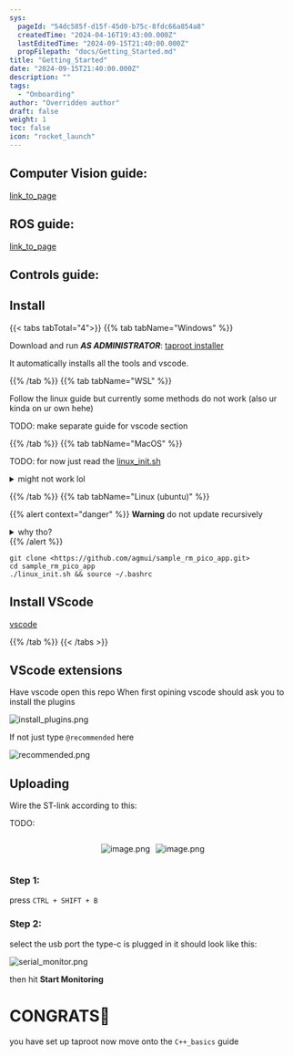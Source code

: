 ```yaml
---
sys:
  pageId: "54dc585f-d15f-45d0-b75c-8fdc66a854a8"
  createdTime: "2024-04-16T19:43:00.000Z"
  lastEditedTime: "2024-09-15T21:40:00.000Z"
  propFilepath: "docs/Getting_Started.md"
title: "Getting_Started"
date: "2024-09-15T21:40:00.000Z"
description: ""
tags:
  - "Onboarding"
author: "Overridden author"
draft: false
weight: 1
toc: false
icon: "rocket_launch"
---
```


## Computer Vision guide:

[link_to_page](86d45bc0-388b-4d26-8848-44f255f73d0e)

## ROS guide:

[link_to_page](3c76c1de-ec8f-46d6-8b0a-294005edc2d5)

## Controls guide:

## Install

{{< tabs tabTotal="4">}}
{{% tab tabName="Windows" %}}

Download and run _**AS ADMINISTRATOR**_: [taproot installer](https://github.com/Thornbots/TeachingFreshies/releases/tag/1.0)

It automatically installs all the tools and vscode.

{{% /tab %}}
{{% tab tabName="WSL" %}}

Follow the linux guide but currently some methods do not work (also ur kinda on ur own hehe)

TODO: make separate guide for vscode section

{{% /tab %}}
{{% tab tabName="MacOS" %}}

TODO: for now just read the [linux_init.sh](https://github.com/agmui/sample_rm_pico_app/blob/main/linux_init.sh)

<details>
<summary>might not work lol</summary>

`brew install libusb pkg-config`

Next install: [vscode](https://code.visualstudio.com/Download)

</details>

{{% /tab %}}
{{% tab tabName="Linux (ubuntu)" %}}

{{% alert context="danger" %}}
**Warning** do not update recursively
<details>
<summary>why tho?</summary>
There are some submodules that may go on for a while (like tinyusb) and I highly
recommend you don't need to get them.
If you want to see what submodules I update just look in `linux_init.sh`
</details>
{{% /alert %}}

```shell
git clone <https://github.com/agmui/sample_rm_pico_app.git>
cd sample_rm_pico_app
./linux_init.sh && source ~/.bashrc
```

## Install VScode

[vscode](https://code.visualstudio.com/Download)

{{% /tab %}}
{{< /tabs >}}

## VScode extensions

Have vscode open this repo
When first opining vscode should ask you to install the plugins

![install_plugins.png](https://prod-files-secure.s3.us-west-2.amazonaws.com/d518164a-d88e-44d1-a4ee-3adb3bd8bce0/89bd30f0-1825-4e77-867b-0a41ce370880/install_plugins.png?X-Amz-Algorithm=AWS4-HMAC-SHA256&X-Amz-Content-Sha256=UNSIGNED-PAYLOAD&X-Amz-Credential=ASIAZI2LB466ZQSNX3BY%2F20250307%2Fus-west-2%2Fs3%2Faws4_request&X-Amz-Date=20250307T100836Z&X-Amz-Expires=3600&X-Amz-Security-Token=IQoJb3JpZ2luX2VjEPr%2F%2F%2F%2F%2F%2F%2F%2F%2F%2FwEaCXVzLXdlc3QtMiJHMEUCIArOT95F6CFJMxRYNaXKO9OtwhYTq7RCvXHg2RMUXn6hAiEAplpbocjyl19vvBEHxxIE5yqyoghAzcI%2BRQn%2BUNfwsgEq%2FwMIQxAAGgw2Mzc0MjMxODM4MDUiDPSKH2AOSgVXmK0f4yrcA2ZIxdd3dZf%2F3M592X%2FygvAB2d%2Bw0D1P8JzYdhiCnlFth7%2BdNr%2FZN1Z4WrUJvk0%2B%2BMuBpdquI6fFGbd9Ual3%2BY0JYDRObcht5D66BTMEbsVgsTRbUQT4Uhc6ZCf4qTgJb%2BQ8kKhSwe1Xp6sZdgJwxhhDawTelktIoCa7tzOu7QRk%2FRzHS%2BXJUP0p%2FkPqRjea289mHpHvvaEH5uapGnWRbnHm7lyWBWVoMn9710z5IpMuMxl10BHNbUvwfhI3WPYoTkCNDG7kxivy4tNP92gaIhQmqgkus%2BaqUZptMxtYidtVoasdpLMmXzzwN1oqFMB2CKY%2BrWLpyIJEYgIon8ACn0Ph7tqAKttONDE7kCn1vp6Shn9C7JRJUEq9m%2BebpkQP8Vln0%2Bu5Uc6hnEfFCq1QtK5KPhWHnDRJPGnrEYU3KUXjM0DGT5eZSBc91QR7JDcEB3jloJ5%2ByUr5K%2BTVKkwYppUT893%2FmULaYf%2BZtqqMFJuZxc3AwnSRK%2F8Dd4Hqye%2BlH0zfUREQW2Ex342Ej%2FYQFvs%2B%2Fv%2F0nHZnfcSXVu%2BNxCdor1uBBrvgF7Wwrcgzrpy2tjCD4deuW9TD%2B%2B6vij2nh%2BbjW51fEOsOWYYXZGhYa64Qes4H2jkwC0lKT2LEMOCHq74GOqUB9eUdXnaGAO1kpgknt5BBhcj6GC%2FS2dDapG4iNUuJD26kt%2BpZqKrw8oo6%2B%2Ba%2FeELNK6ftNed9q%2F34oQ4kyyCadoTDBORfNYejVurkPqgFC1%2BserFe3rwC906SQhai3ah2RZiPPxWQj291VzjmuWNC9jMqUvgjr0w5trbiHJy7FMjlhMFPz4DbMix63KKVeN4%2FJc%2Fnc7txOML5Sczep1VL%2FfWNvmnv&X-Amz-Signature=7085d504e569108ace1648ae7b11977f755e514f615b31fca854ccbc38d48c6f&X-Amz-SignedHeaders=host&x-id=GetObject)

If not just type `@recommended` here  

![recommended.png](https://prod-files-secure.s3.us-west-2.amazonaws.com/d518164a-d88e-44d1-a4ee-3adb3bd8bce0/61e661e9-5d85-4dfc-be0d-8d2097a5e793/recommended.png?X-Amz-Algorithm=AWS4-HMAC-SHA256&X-Amz-Content-Sha256=UNSIGNED-PAYLOAD&X-Amz-Credential=ASIAZI2LB466ZQSNX3BY%2F20250307%2Fus-west-2%2Fs3%2Faws4_request&X-Amz-Date=20250307T100836Z&X-Amz-Expires=3600&X-Amz-Security-Token=IQoJb3JpZ2luX2VjEPr%2F%2F%2F%2F%2F%2F%2F%2F%2F%2FwEaCXVzLXdlc3QtMiJHMEUCIArOT95F6CFJMxRYNaXKO9OtwhYTq7RCvXHg2RMUXn6hAiEAplpbocjyl19vvBEHxxIE5yqyoghAzcI%2BRQn%2BUNfwsgEq%2FwMIQxAAGgw2Mzc0MjMxODM4MDUiDPSKH2AOSgVXmK0f4yrcA2ZIxdd3dZf%2F3M592X%2FygvAB2d%2Bw0D1P8JzYdhiCnlFth7%2BdNr%2FZN1Z4WrUJvk0%2B%2BMuBpdquI6fFGbd9Ual3%2BY0JYDRObcht5D66BTMEbsVgsTRbUQT4Uhc6ZCf4qTgJb%2BQ8kKhSwe1Xp6sZdgJwxhhDawTelktIoCa7tzOu7QRk%2FRzHS%2BXJUP0p%2FkPqRjea289mHpHvvaEH5uapGnWRbnHm7lyWBWVoMn9710z5IpMuMxl10BHNbUvwfhI3WPYoTkCNDG7kxivy4tNP92gaIhQmqgkus%2BaqUZptMxtYidtVoasdpLMmXzzwN1oqFMB2CKY%2BrWLpyIJEYgIon8ACn0Ph7tqAKttONDE7kCn1vp6Shn9C7JRJUEq9m%2BebpkQP8Vln0%2Bu5Uc6hnEfFCq1QtK5KPhWHnDRJPGnrEYU3KUXjM0DGT5eZSBc91QR7JDcEB3jloJ5%2ByUr5K%2BTVKkwYppUT893%2FmULaYf%2BZtqqMFJuZxc3AwnSRK%2F8Dd4Hqye%2BlH0zfUREQW2Ex342Ej%2FYQFvs%2B%2Fv%2F0nHZnfcSXVu%2BNxCdor1uBBrvgF7Wwrcgzrpy2tjCD4deuW9TD%2B%2B6vij2nh%2BbjW51fEOsOWYYXZGhYa64Qes4H2jkwC0lKT2LEMOCHq74GOqUB9eUdXnaGAO1kpgknt5BBhcj6GC%2FS2dDapG4iNUuJD26kt%2BpZqKrw8oo6%2B%2Ba%2FeELNK6ftNed9q%2F34oQ4kyyCadoTDBORfNYejVurkPqgFC1%2BserFe3rwC906SQhai3ah2RZiPPxWQj291VzjmuWNC9jMqUvgjr0w5trbiHJy7FMjlhMFPz4DbMix63KKVeN4%2FJc%2Fnc7txOML5Sczep1VL%2FfWNvmnv&X-Amz-Signature=2fbcce3ebbb7e902f26f78076409e1f5db7cf843ff245e167a13bd4ed1aef406&X-Amz-SignedHeaders=host&x-id=GetObject)

## Uploading

Wire the ST-link according to this:

TODO:

<div style="display: flex;flex-direction: row; column-gap:10px; max-width: 630px;justify-content: center;">
<div>

![image.png](https://prod-files-secure.s3.us-west-2.amazonaws.com/d518164a-d88e-44d1-a4ee-3adb3bd8bce0/210ecb78-1116-4d7b-b9b7-2292f66fa2c2/image.png?X-Amz-Algorithm=AWS4-HMAC-SHA256&X-Amz-Content-Sha256=UNSIGNED-PAYLOAD&X-Amz-Credential=ASIAZI2LB466UN5XWOVB%2F20250307%2Fus-west-2%2Fs3%2Faws4_request&X-Amz-Date=20250307T100839Z&X-Amz-Expires=3600&X-Amz-Security-Token=IQoJb3JpZ2luX2VjEPr%2F%2F%2F%2F%2F%2F%2F%2F%2F%2FwEaCXVzLXdlc3QtMiJHMEUCIHUiUijmcTl9r32cd5PjTxoyA2xEoBNE3twX%2BQ98BvJRAiEA4DY54Y7FfpKEd8YlfuIE6eMdFXncTnAjzkUp26XNFpoq%2FwMIQxAAGgw2Mzc0MjMxODM4MDUiDOwvIAT2X%2F0sssM0gyrcAxOSBU1qnMhadzSG%2BoH3zWaHBsA2K9jR8kA3fTwqn7vQiBhe3LsxdRKROq%2BiyO7JU8Bop4ewRWR5hK65RP2wMi9P4r9Q8rg6SNs9aDAFNid%2BfrsjlFVej6Ve4%2B62Q%2Faghgsg2yPVsg29MCF3L1x3M62CDj%2FuAaAdTqj50LvOr%2B%2BGwMinGTkHghPqDze7k%2BSP2mbPbTwaT7NrC8P%2BboIFi%2BQjcFQlzAhhsSZxlgGXg4TeWmxbrMvnlvqvhkn1Jw7nwobu2DBGmeo%2BUguZFwY%2B8uc5%2FOYKoezA7ObQYWUXcKk0ErHJrQQr3%2Fhyig%2B5lB0v%2BK5xKHW4WAlhxqXoys4CIj%2BmuaMTW0tm5mY%2FdI91BpcippMnrlFv%2FoOyEsHAXmFb4g4J3WBiPwFjDUF%2BDYeTmv%2BzpGQKp2M2WpfEapWkvx57mdIpLPIKyhMzEccS%2FSKTSAkNpanTk5luLVGNOe6fOQhP2wa21VhmVTPdnT5ckMUQ0UktsVAzP1wP67V%2FnEEsmz6EE0ie8Lt2kWK7bCFx5d%2FyOd2UNGarn2I8%2B0tVg%2BxmPlo%2FROx4adhm9X2meak9lrH1uqi5ZA3JWU0UZR5o%2FMS7dAVXJth54Bc1hox8Dfj1PS%2BKNCGu8uXkoP2wMO6Hq74GOqUBoFBepOKM3ujWzTj6XGj07bp5%2B1S%2B1UEBt1tQeOWG6ZJdTvf8e8%2Bw%2Bt8gLT7unMzMljrWWZJGEna41xGQA1pi2fU08OUqlDrMHDjOZxdgoTF5NCf2TekDkS0WiSI01M8l8omuyjfPvOmsuoiWuIGZsZnkNfqYjRwubp4zYKBNXSA7NRDl28iiCnE%2FBNvdS%2FDkkTjRTtdmpZKiXmmQflZ%2FKMFQhd9K&X-Amz-Signature=6211e0fc7153d236dd01ffccf36e4ad8a149e9880dad6211c8484f5fe29ee1f1&X-Amz-SignedHeaders=host&x-id=GetObject)

</div>
<div>

![image.png](https://prod-files-secure.s3.us-west-2.amazonaws.com/d518164a-d88e-44d1-a4ee-3adb3bd8bce0/33a0fd0f-8ca6-4a86-8e09-26e95ded1fff/image.png?X-Amz-Algorithm=AWS4-HMAC-SHA256&X-Amz-Content-Sha256=UNSIGNED-PAYLOAD&X-Amz-Credential=ASIAZI2LB466Q6LFJGIS%2F20250307%2Fus-west-2%2Fs3%2Faws4_request&X-Amz-Date=20250307T100839Z&X-Amz-Expires=3600&X-Amz-Security-Token=IQoJb3JpZ2luX2VjEPr%2F%2F%2F%2F%2F%2F%2F%2F%2F%2FwEaCXVzLXdlc3QtMiJGMEQCIFNasajLvDSIkpDpJcvpN9eYtHtUVN21EkLxxAaUrmygAiA4XrHUW7bbIJlqj5kotrT6fUn5jxowitAUabrp8Bwosyr%2FAwhDEAAaDDYzNzQyMzE4MzgwNSIMi7ELm3u062J2b5UEKtwDSOkI%2BKjteIGMrBKjvg58SdagzZGDEOv%2F2js5VYOUXQVMZdUlAf11ZIwF%2F4QEUyN5GwL5UNZgflbFlRbluJUVrlEQ%2FSop7DdA%2BkhSu6DQb9doCixkuRgAZagmYM78DrjzxW1Z%2BhUsONqR6Yxc%2BaHr%2FBmMqFcKPj44Y0xx1QaHuddYt4RU4NaEqOXv1ADYG0q1q7J1lqVc2CTqcUjopd2ISU5CYNQzkugNpelm8x%2BgW6kL8Lfq0e3TJkbefyiWEOLTfBCuWztNqDU%2FgdFaRKFf9%2BlnsOv%2BkPGlfGf5t9Rak73lIAvz3XAyRcuzbfq0EMP1Dxlzt9X99RS4YMWsAYI3x5iAQrFax1dYgB4r6AYVdZrEzcD2s2RC5%2BwNxmuN%2Bi4CopLYPm72ur5ThnT7YrnQ%2B5Fs5AWToLILEgX5SvI62R1FpgjGZE28FVu1y0EgmyszHOS3mQCriEqd3U62n%2BSIZRotJqyCk9FDBQ%2BRKQrm3moe3E5N2rl7nOL9unosqlVjxccxDUvdredWgdK7hAEx5ciMlKJ6EG%2FZvNcBBI0TuYPHHcQ6m0wd3x1TRvjup3C49dUCqgkueUIsnTbWM1PNv01kUE0jtnE1Y%2F5zoFtIagmmHrWZjNvAPuGdZWYwlIirvgY6pgHPM3eVNzUOveE7NIRitmu2LW%2F7f6wPjHbUGOdjfa5mfrSzT9c3sWEknTswlZLUxLs5C98Z%2F4Y7HbAeTjvk%2FOF1jgdVzuDk6TzsHRFbzkfPcIeosMstowUHaBaWTu4xamG5Aq0jPrEcjb96pS1OJLozpRcGUCWwzOLwCJnrgS2goe4Qe%2FA46DoPwcDRc9q6RvPlJvsL3N4EyE1%2FFbgt%2BDhbn0XtncAX&X-Amz-Signature=f6eeff142fe03d4f65772f262f3f87bdb3fd1b253cec6171e71c5459c0fd1f24&X-Amz-SignedHeaders=host&x-id=GetObject)

</div>
</div>

### Step 1:

press `CTRL + SHIFT + B`

### Step 2:

select the usb port the type-c is plugged in it should look like this:

![serial_monitor.png](https://prod-files-secure.s3.us-west-2.amazonaws.com/d518164a-d88e-44d1-a4ee-3adb3bd8bce0/f03f4774-05d4-4393-b6a0-d5efb6d315ab/serial_monitor.png?X-Amz-Algorithm=AWS4-HMAC-SHA256&X-Amz-Content-Sha256=UNSIGNED-PAYLOAD&X-Amz-Credential=ASIAZI2LB466ZQSNX3BY%2F20250307%2Fus-west-2%2Fs3%2Faws4_request&X-Amz-Date=20250307T100836Z&X-Amz-Expires=3600&X-Amz-Security-Token=IQoJb3JpZ2luX2VjEPr%2F%2F%2F%2F%2F%2F%2F%2F%2F%2FwEaCXVzLXdlc3QtMiJHMEUCIArOT95F6CFJMxRYNaXKO9OtwhYTq7RCvXHg2RMUXn6hAiEAplpbocjyl19vvBEHxxIE5yqyoghAzcI%2BRQn%2BUNfwsgEq%2FwMIQxAAGgw2Mzc0MjMxODM4MDUiDPSKH2AOSgVXmK0f4yrcA2ZIxdd3dZf%2F3M592X%2FygvAB2d%2Bw0D1P8JzYdhiCnlFth7%2BdNr%2FZN1Z4WrUJvk0%2B%2BMuBpdquI6fFGbd9Ual3%2BY0JYDRObcht5D66BTMEbsVgsTRbUQT4Uhc6ZCf4qTgJb%2BQ8kKhSwe1Xp6sZdgJwxhhDawTelktIoCa7tzOu7QRk%2FRzHS%2BXJUP0p%2FkPqRjea289mHpHvvaEH5uapGnWRbnHm7lyWBWVoMn9710z5IpMuMxl10BHNbUvwfhI3WPYoTkCNDG7kxivy4tNP92gaIhQmqgkus%2BaqUZptMxtYidtVoasdpLMmXzzwN1oqFMB2CKY%2BrWLpyIJEYgIon8ACn0Ph7tqAKttONDE7kCn1vp6Shn9C7JRJUEq9m%2BebpkQP8Vln0%2Bu5Uc6hnEfFCq1QtK5KPhWHnDRJPGnrEYU3KUXjM0DGT5eZSBc91QR7JDcEB3jloJ5%2ByUr5K%2BTVKkwYppUT893%2FmULaYf%2BZtqqMFJuZxc3AwnSRK%2F8Dd4Hqye%2BlH0zfUREQW2Ex342Ej%2FYQFvs%2B%2Fv%2F0nHZnfcSXVu%2BNxCdor1uBBrvgF7Wwrcgzrpy2tjCD4deuW9TD%2B%2B6vij2nh%2BbjW51fEOsOWYYXZGhYa64Qes4H2jkwC0lKT2LEMOCHq74GOqUB9eUdXnaGAO1kpgknt5BBhcj6GC%2FS2dDapG4iNUuJD26kt%2BpZqKrw8oo6%2B%2Ba%2FeELNK6ftNed9q%2F34oQ4kyyCadoTDBORfNYejVurkPqgFC1%2BserFe3rwC906SQhai3ah2RZiPPxWQj291VzjmuWNC9jMqUvgjr0w5trbiHJy7FMjlhMFPz4DbMix63KKVeN4%2FJc%2Fnc7txOML5Sczep1VL%2FfWNvmnv&X-Amz-Signature=98a8479850a75ac28c256dea5a0c1ac3889b6f992c6b1190082ab2cef693b930&X-Amz-SignedHeaders=host&x-id=GetObject)

then hit **Start Monitoring**

# CONGRATS🎉

you have set up taproot now move onto the `C++_basics` guide
